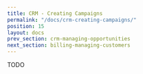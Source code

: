 ```yaml
---
title: CRM - Creating Campaigns
permalink: "/docs/crm-creating-campaigns/"
position: 15
layout: docs
prev_section: crm-managing-opportunities
next_section: billing-managing-customers
---
```


TODO
